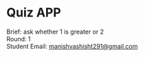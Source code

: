 # Quiz APP

Brief: ask whether 1 is greater or 2  
Round: 1  
Student Email: manishvashisht291@gmail.com

